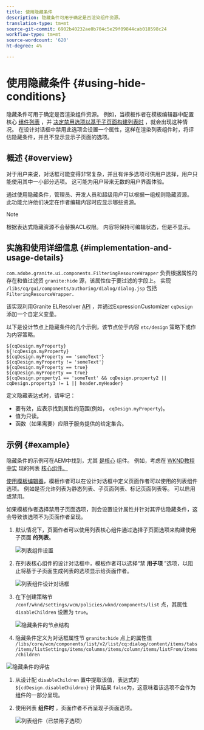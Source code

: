 ```yaml
---
title: 使用隐藏条件
description: 隐藏条件可用于确定是否渲染组件资源。
translation-type: tm+mt
source-git-commit: 6902b40232ae0b704c5e29f09844cab018598c24
workflow-type: tm+mt
source-wordcount: '620'
ht-degree: 4%

---
```



# 使用隐藏条件 {#using-hide-conditions}

隐藏条件可用于确定是否渲染组件资源。 例如，当模板作者在模板编辑器中配置核心 [组件列表](https://docs.adobe.com/content/help/en/experience-manager-core-components/using/components/list.html) ，并 [决定禁用选项以基于子页面构建列表时](/help/sites-cloud/authoring/features/templates.md) ，就会出现这种情况。 在设计对话框中禁用此选项会设置一个属性，这样在渲染列表组件时，将评估隐藏条件，并且不显示显示子页面的选项。

## 概述 {#overview}

对于用户来说，对话框可能变得非常复杂，并且有许多选项可供用户选择，用户只能使用其中一小部分选项。 这可能为用户带来无数的用户界面体验。

通过使用隐藏条件，管理员、开发人员和超级用户可以根据一组规则隐藏资源。 此功能允许他们决定在作者编辑内容时应显示哪些资源。

>[!NOTE]
>
>根据表达式隐藏资源不会替换ACL权限。 内容将保持可编辑状态，但是不显示。

## 实施和使用详细信息 {#implementation-and-usage-details}

`com.adobe.granite.ui.components.FilteringResourceWrapper` 负责根据属性的存在和值过滤资 `granite:hide` 源，该属性位于要过滤的字段上。 实现 `/libs/cq/gui/components/authoring/dialog/dialog.jsp` 包括 `FilteringResourceWrapper.`

该实现利用Granite ELResolver [API](https://helpx.adobe.com/experience-manager/6-5/sites/developing/using/reference-materials/granite-ui/api/jcr_root/libs/granite/ui/docs/server/el.html) ，并通过ExpressionCustomizer `cqDesign` 添加一个自定义变量。

以下是设计节点上隐藏条件的几个示例，该节点位于内容 `etc/design` 策略下或作为内容策略。

```
${cqDesign.myProperty}
${!cqDesign.myProperty}
${cqDesign.myProperty == 'someText'}
${cqDesign.myProperty != 'someText'}
${cqDesign.myProperty == true}
${cqDesign.myProperty == true}
${cqDesign.property1 == 'someText' && cqDesign.property2 || cqDesign.property3 != 1 || header.myHeader}
```

定义隐藏表达式时，请牢记：

* 要有效，应表示找到属性的范围(例如， `cqDesign.myProperty`)。
* 值为只读。
* 函数（如果需要）应限于服务提供的给定集合。

## 示例 {#example}

隐藏条件的示例可在AEM中找到，尤其 [是核心](https://docs.adobe.com/content/help/zh-Hans/experience-manager-core-components/using/introduction.html) 组件。 例如，考虑在 [WKND教程中实](https://docs.adobe.com/content/help/en/experience-manager-core-components/using/components/list.html) 现的列表 [核心组件。](/help/implementing/developing/introduction/develop-wknd-tutorial.md)

[使用模板编辑器](/help/sites-cloud/authoring/features/templates.md)，模板作者可以在设计对话框中定义页面作者可以使用的列表组件选项。 例如是否允许列表为静态列表、子页面列表、标记页面列表等。 可以启用或禁用。

如果模板作者选择禁用子页面选项，则会设置设计属性并针对其评估隐藏条件，这会导致该选项不为页面作者呈现。

1. 默认情况下，页面作者可以使用列表核心组件通过选择子页面选项来构建使用子页面 **的列表**。

   ![列表组件设置](/help/implementing/developing/introduction/assets/hide-conditions-list-settings.png)

1. 在列表核心组件的设计对话框中，模板作者可以选择“禁 **用子项** ”选项，以阻止将基于子页面生成列表的选项显示给页面作者。

   ![列表组件设计对话框](/help/implementing/developing/introduction/assets/hide-conditions-list-design.png)

1. 在下创建策略节 `/conf/wknd/settings/wcm/policies/wknd/components/list` 点，其属性 `disableChildren` 设置为 `true`。

   ![隐藏条件的节点结构](/help/implementing/developing/introduction/assets/hide-conditions-node-structure.png)

1. 隐藏条件定义为对话框属性节 `granite:hide` 点上的属性值 `/libs/core/wcm/components/list/v2/list/cq:dialog/content/items/tabs/items/listSettings/items/columns/items/column/items/listFrom/items/children`

![隐藏条件的评估](/help/implementing/developing/introduction/assets/hide-conditions-evaluation.png)

1. 从设计配 `disableChildren` 置中提取该值，表达式的 `${cdDesign.disableChildren}` 计算结果 `false`为，这意味着该选项不会作为组件的一部分呈现。

1. 使用列表 **组件时** ，页面作者不再呈现子页面选项。

   ![列表组件（已禁用子选项）](/help/implementing/developing/introduction/assets/hide-conditions-child-disabled.png)

